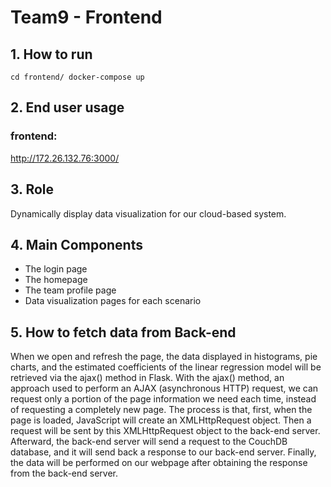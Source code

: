 # Team9 - Frontend

## 1. How to run
    cd frontend/ docker-compose up

## 2. End user usage
### frontend:
 http://172.26.132.76:3000/
 
 
## 3. Role
Dynamically display data visualization for our cloud-based system.

## 4. Main Components
- The login page
- The homepage
- The team profile page
- Data visualization pages for each scenario

## 5. How to fetch data from Back-end
When we open and refresh the page, the data displayed in histograms, pie charts, and the estimated coefficients of the linear regression model will be retrieved via the ajax() method in Flask. With the ajax() method, an approach used to perform an AJAX (asynchronous HTTP) request, we can request only a portion of the page information we need each time, instead of requesting a completely new page. The process is that, first, when the page is loaded, JavaScript will create an XMLHttpRequest object. Then a request will be sent by this XMLHttpRequest object to the back-end server. Afterward, the back-end server will send a request to the CouchDB database, and it will send back a response to our back-end server. Finally, the data will be performed on our webpage after obtaining the response from the back-end server. 
